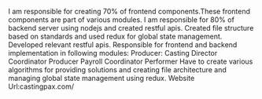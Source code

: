 I am responsible for creating 70% of frontend components.These frontend components are part of various modules.
I am responsible for 80% of backend server using nodejs and created restful apis.
Created file structure based on standards and used redux for global state management.
Developed relevant restful apis.
Responsible for frontend and backend implementation in following modules:
Producer: 
Casting Director
Coordinator
Producer
Payroll
Coordinator
Performer
Have to create various algorithms for providing solutions and creating file architecture and managing global state management using redux.
Website Url:castingpax.com/
